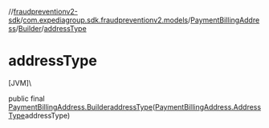 //[fraudpreventionv2-sdk](../../../../index.md)/[com.expediagroup.sdk.fraudpreventionv2.models](../../index.md)/[PaymentBillingAddress](../index.md)/[Builder](index.md)/[addressType](address-type.md)

# addressType

[JVM]\

public final [PaymentBillingAddress.Builder](index.md)[addressType](address-type.md)([PaymentBillingAddress.AddressType](../-address-type/index.md)addressType)

